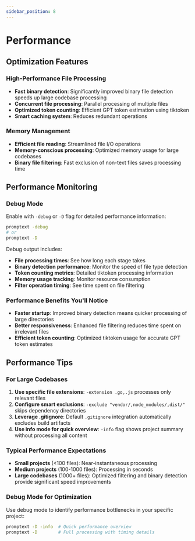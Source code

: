 ```yaml
---
sidebar_position: 8
---
```


# Performance

## Optimization Features

### High-Performance File Processing

- **Fast binary detection**: Significantly improved binary file detection speeds up large codebase processing
- **Concurrent file processing**: Parallel processing of multiple files
- **Optimized token counting**: Efficient GPT token estimation using tiktoken
- **Smart caching system**: Reduces redundant operations

### Memory Management

- **Efficient file reading**: Streamlined file I/O operations
- **Memory-conscious processing**: Optimized memory usage for large codebases
- **Binary file filtering**: Fast exclusion of non-text files saves processing time

## Performance Monitoring

### Debug Mode

Enable with `-debug` or `-D` flag for detailed performance information:

```bash
promptext -debug
# or
promptext -D
```

Debug output includes:

- **File processing times**: See how long each stage takes
- **Binary detection performance**: Monitor the speed of file type detection
- **Token counting metrics**: Detailed tiktoken processing information
- **Memory usage tracking**: Monitor resource consumption
- **Filter operation timing**: See time spent on file filtering

### Performance Benefits You'll Notice

- **Faster startup**: Improved binary detection means quicker processing of large directories
- **Better responsiveness**: Enhanced file filtering reduces time spent on irrelevant files
- **Efficient token counting**: Optimized tiktoken usage for accurate GPT token estimates

## Performance Tips

### For Large Codebases

1. **Use specific file extensions**: `-extension .go,.js` processes only relevant files
2. **Configure smart exclusions**: `-exclude "vendor/,node_modules/,dist/"` skips dependency directories
3. **Leverage .gitignore**: Default `.gitignore` integration automatically excludes build artifacts
4. **Use info mode for quick overview**: `-info` flag shows project summary without processing all content

### Typical Performance Expectations

- **Small projects** (&lt;100 files): Near-instantaneous processing
- **Medium projects** (100-1000 files): Processing in seconds
- **Large codebases** (1000+ files): Optimized filtering and binary detection provide significant speed improvements

### Debug Mode for Optimization

Use debug mode to identify performance bottlenecks in your specific project:

```bash
promptext -D -info  # Quick performance overview
promptext -D        # Full processing with timing details
```
